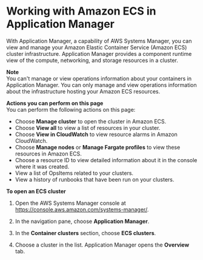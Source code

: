# Working with Amazon ECS in Application Manager<a name="application-manager-working-ECS"></a>

With Application Manager, a capability of AWS Systems Manager, you can view and manage your Amazon Elastic Container Service \(Amazon ECS\) cluster infrastructure\. Application Manager provides a component runtime view of the compute, networking, and storage resources in a cluster\.

**Note**  
You can't manage or view operations information about your containers in Application Manager\. You can only manage and view operations information about the infrastructure hosting your Amazon ECS resources\.

**Actions you can perform on this page**  
You can perform the following actions on this page:
+ Choose **Manage cluster** to open the cluster in Amazon ECS\.
+ Choose **View all** to view a list of resources in your cluster\.
+ Choose **View in CloudWatch** to view resource alarms in Amazon CloudWatch\.
+ Choose **Manage nodes** or **Manage Fargate profiles** to view these resources in Amazon ECS\.
+ Choose a resource ID to view detailed information about it in the console where it was created\.
+ View a list of OpsItems related to your clusters\.
+ View a history of runbooks that have been run on your clusters\.

**To open an **ECS cluster****

1. Open the AWS Systems Manager console at [https://console\.aws\.amazon\.com/systems\-manager/](https://console.aws.amazon.com/systems-manager/)\.

1. In the navigation pane, choose **Application Manager**\.

1. In the **Container clusters** section, choose **ECS clusters**\.

1. Choose a cluster in the list\. Application Manager opens the **Overview** tab\.